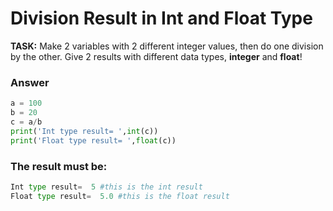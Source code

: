 # Division Result in Int and Float Type
**TASK:**
Make 2 variables with 2 different integer values, then do one division by the other. Give 2 results with different data types, **integer** and **float**!

### Answer
```python
a = 100
b = 20
c = a/b
print('Int type result= ',int(c))
print('Float type result= ',float(c))
```
### The result must be:
```python
Int type result=  5 #this is the int result
Float type result=  5.0 #this is the float result
```


